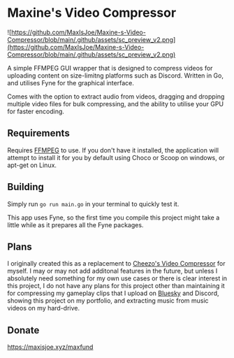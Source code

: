 # Maxine's Video Compressor

![https://github.com/MaxIsJoe/Maxine-s-Video-Compressor/blob/main/.github/assets/sc_preview_v2.png](https://github.com/MaxIsJoe/Maxine-s-Video-Compressor/blob/main/.github/assets/sc_preview_v2.png)

A simple FFMPEG GUI wrapper that is designed to compress videos for uploading content on size-limitng platforms such as Discord. Written in Go, and utilises Fyne for the graphical interface.

Comes with the option to extract audio from videos, dragging and dropping multiple video files for bulk compressing, and the ability to utilise your GPU for faster encoding.

## Requirements

Requires [FFMPEG](https://ffmpeg.org/download.html) to use. If you don't have it installed, the application will attempt to install it for you by default using Choco or Scoop on windows, or apt-get on Linux.

## Building

Simply run `go run main.go` in your terminal to quickly test it.

This app uses Fyne, so the first time you compile this project might take a little while as it prepares all the Fyne packages.

## Plans

I originally created this as a replacement to [Cheezo's Video Compressor](https://github.com/cheezos/video-compressor) for myself. I may or may not add additonal features in the future, but unless I absolutely need something for my own use cases or there is clear interest in this project, I do not have any plans for this project other than maintaining it for compressing my gameplay clips that I upload on [Bluesky](https://bsky.app/profile/maxisjoe.xyz/post/3lll76fvz5s2w) and Discord, showing this project on my portfolio, and extracting music from music videos on my hard-drive.

## Donate

https://maxisjoe.xyz/maxfund
